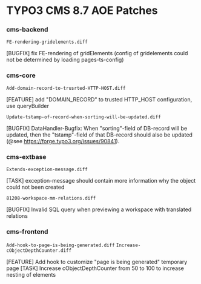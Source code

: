 # TYPO3 CMS 8.7 AOE Patches

### cms-backend

`FE-rendering-gridelements.diff`

[BUGFIX] fix FE-rendering of gridElements (config of gridelements could not be determined by loading pages-ts-config)

### cms-core

`Add-domain-record-to-trusrted-HTTP-HOST.diff`

[FEATURE] add "DOMAIN_RECORD" to trusted HTTP_HOST configuration, use queryBuilder

`Update-tstamp-of-record-when-sorting-will-be-updated.diff`

[BUGFIX] DataHandler-Bugfix: When "sorting"-field of DB-record will be updated, then the "tstamp"-field of that
         DB-record should also be updated (@see https://forge.typo3.org/issues/90841).

### cms-extbase

`Extends-exception-message.diff`

[TASK] exception-message should contain more information why the object could not been created

`81208-workspace-mm-relations.diff`

[BUGFIX] Invalid SQL query when previewing a workspace with translated relations

### cms-frontend

`Add-hook-to-page-is-being-generated.diff`
`Increase-cObjectDepthCounter.diff`

[FEATURE] Add hook to customize "page is being generated" temporary page
[TASK] Increase cObjectDepthCounter from 50 to 100 to increase nesting of elements

